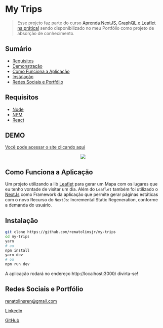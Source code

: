 # My Trips
> Esse projeto faz parte do curso [Aprenda NextJS, GraphQL e Leaflet na prática!](https://www.udemy.com/course/aprenda-nextjs-na-pratica/) sendo disponibilizado no meu Portfólio como projeto de absorção de conhecimento.

## Sumário

- [Requisitos](#Requisitos)	
- [Demonstração](#DEMO)
- [Como Funciona a Aplicação](#Como-Funciona-a-Aplicação)
- [Instalação](#Instalação)
- [Redes Sociais e Portfólio](#Redes-Sociais-e-Portfólio)

## Requisitos

+ [Node](https://nodejs.org/)
+ [NPM](https://www.npmjs.com/)
+ [React](https://reactjs.org/)

## DEMO

[Você pode acessar o site clicando aqui](https://my-trips.renatolins.dev.br/)

<p align="center">
  <img src="https://user-images.githubusercontent.com/37521696/111161575-10d79400-857a-11eb-85df-e352fb6afe0f.gif" />
</p>

## Como Funciona a Aplicação

Um projeto utilizando a lib [Leaflet](https://leafletjs.com/) para gerar um Mapa com os lugares que eu tenho vontade de visitar um dia. Além do `Leaflet` também foi utilizado o [NextJs](https://nextjs.org/) como Framework da aplicação que permite gerar páginas estáticas com o novo Recurso do `NextJs`: Incremental Static Regeneration, conforme a demanda do usuário.

## Instalação

```bash
git clone https://github.com/renatolinsjr/my-trips
cd my-trips
yarn
# ou
npm install
yarn dev
# ou
npm run dev
```

A aplicação rodará no endereço http://localhost:3000/ divirta-se!

## Redes Sociais e Portfólio

renatolinsren@gmail.com

[Linkedin](https://www.linkedin.com/in/renatolinsjr/)

[GitHub](https://github.com/renatolinsjr)
